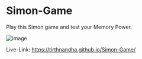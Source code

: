 # Simon-Game
Play this Simon game and test your Memory Power.

![image](https://github.com/TirthNandha/Simon-Game/assets/72194380/7b5c1bc0-5f54-4f9b-be11-bc9ef6aa059d)

Live-Link: https://tirthnandha.github.io/Simon-Game/
